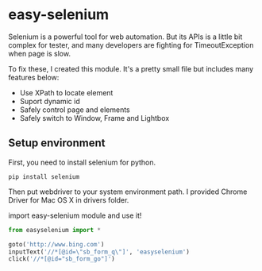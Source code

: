 # easy-selenium

Selenium is a powerful tool for web automation. But its APIs is a little bit complex for tester, and many developers are fighting for TimeoutException when page is slow.

To fix these, I created this module. It's a pretty small file but includes many features below:

* Use XPath to locate element
* Suport dynamic id
* Safely control page and elements
* Safely switch to Window, Frame and Lightbox

## Setup environment

First, you need to install selenium for python.

```
pip install selenium
```

Then put webdriver to your system environment path. I provided Chrome Driver for Mac OS X in drivers folder.

import easy-selenium module and use it!

``` python
from easyselenium import *

goto('http://www.bing.com')
inputText('//*[@id=\"sb_form_q\"]', 'easyselenium')
click('//*[@id="sb_form_go"]')

```
